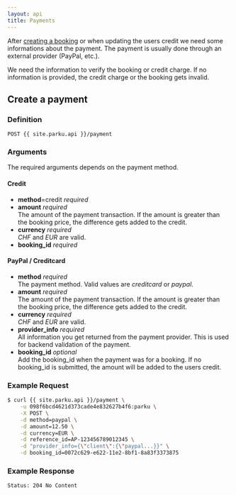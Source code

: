 ```yaml
---
layout: api
title: Payments
---
```


After [creating a booking][booking] or when updating the users credit we need some informations about the payment. The payment is usually done through an external provider (PayPal, etc.).

We need the information to verify the booking or credit charge. If no information is provided, the credit charge or the booking gets invalid.

## Create a payment

### Definition

```nginx
POST {{ site.parku.api }}/payment
```

### Arguments

The required arguments depends on the payment method.

#### Credit

* __method__=credit _required_
* __amount__ _required_<br/>
  The amount of the payment transaction. If the amount is greater than the booking price, the difference gets added to the credit.
* __currency__ _required_<br/>
  _CHF_ and _EUR_ are valid.
* __booking\_id__ _required_<br/>

#### PayPal / Creditcard

* __method__ _required_<br/>
  The payment method. Valid values are _creditcard_ or _paypal_.
* __amount__ _required_<br/>
  The amount of the payment transaction. If the amount is greater than the booking price, the difference gets added to the credit.
* __currency__ _required_<br/>
  _CHF_ and _EUR_ are valid.
* __provider\_info__ _required_<br/>
  All information you get returned from the payment provider. This is used for backend validation of the payment.
* __booking\_id__ _optional_<br/>
  Add the booking\_id when the payment was for a booking. If no booking\_id is submitted, the amount will be added to the users credit.

### Example Request

```sh
$ curl {{ site.parku.api }}/payment \
    -u 098f6bcd4621d373cade4e832627b4f6:parku \
    -X POST \
    -d method=paypal \
    -d amount=12.50 \
    -d currency=EUR \
    -d reference_id=AP-123456789012345 \
    -d "provider_info={\"client\":{\"paypal...}}" \
    -d booking_id=0072c629-e622-11e2-8bf1-8a83f3373875
```

### Example Response

```nginx
Status: 204 No Content
```

```

```


  [booking]:  /api/bookings/
